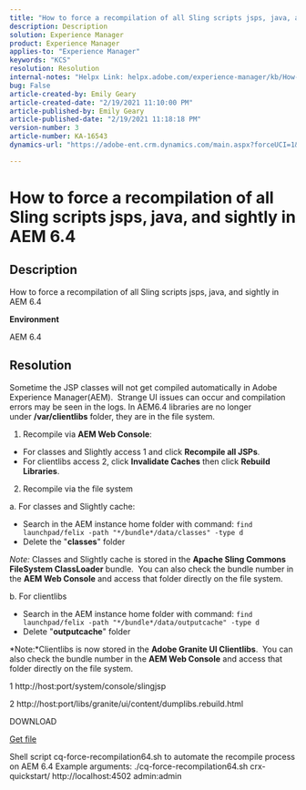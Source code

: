 ```yaml
---
title: "How to force a recompilation of all Sling scripts jsps, java, and sightly in AEM 6.4"
description: Description
solution: Experience Manager
product: Experience Manager
applies-to: "Experience Manager"
keywords: "KCS"
resolution: Resolution
internal-notes: "Helpx Link: helpx.adobe.com/experience-manager/kb/How-to-force-a-recompilation-of-all-Sling-scripts-jsps-java-sightly-on-AEM-6-4.html"
bug: False
article-created-by: Emily Geary
article-created-date: "2/19/2021 11:10:00 PM"
article-published-by: Emily Geary
article-published-date: "2/19/2021 11:18:18 PM"
version-number: 3
article-number: KA-16543
dynamics-url: "https://adobe-ent.crm.dynamics.com/main.aspx?forceUCI=1&pagetype=entityrecord&etn=knowledgearticle&id=7c82df91-0773-eb11-a812-00224809aac7"

---
```

# How to force a recompilation of all Sling scripts jsps, java, and sightly in AEM 6.4

## Description


How to force a recompilation of all Sling scripts jsps, java, and sightly in AEM 6.4

<b>Environment</b>

AEM 6.4


## Resolution


Sometime the JSP classes will not get compiled automatically in Adobe Experience Manager(AEM).  Strange UI issues can occur and compilation errors may be seen in the logs. In AEM6.4 libraries are no longer under <b>/var/clientlibs</b> folder, they are in the file system.

1. Recompile via <b>AEM Web Console</b>:

- For classes and Slightly access 1 and click <b>Recompile all JSPs</b>.
- For clientlibs access 2, click <b>Invalidate Caches</b> then click <b>Rebuild Libraries</b>.


2. Recompile via the file system

a. For classes and Slightly cache:

- Search in the AEM instance home folder with command: `find launchpad/felix -path "*/bundle*/data/classes" -type d`
- Delete the "<b>classes</b>" folder


*Note:* Classes and Slightly cache is stored in the <b>Apache Sling Commons FileSystem ClassLoader</b> bundle.  You can also check the bundle number in the <b>AEM Web Console</b> and access that folder directly on the file system.



b. For clientlibs

- Search in the AEM instance home folder with command: `find launchpad/felix -path "*/bundle*/data/outputcache" -type d `
- Delete "<b>outputcache</b>" folder


*Note:*Clientlibs is now stored in the <b>Adobe Granite UI Clientlibs</b>.  You can also check the bundle number in the <b>AEM Web Console</b> and access that folder directly on the file system.



1 http://host:port/system/console/slingjsp

2 http://host:port/libs/granite/ui/content/dumplibs.rebuild.html



DOWNLOAD

[Get file](https://helpx.adobe.com/content/dam/help/en/experience-manager/kb/How-to-force-a-recompilation-of-all-Sling-scripts-jsps-java-sightly-on-AEM-6-4/_jcr_content/main-pars/download_section/download-1/cq-force-recompilation64.zip "cq-force-recompilation64.zip")

Shell script cq-force-recompilation64.sh to automate the recompile process on AEM 6.4 Example arguments: ./cq-force-recompilation64.sh crx-quickstart/ http://localhost:4502 admin:admin

